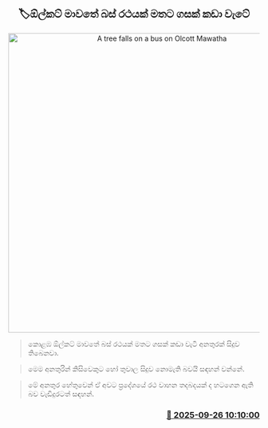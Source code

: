 <p align='center'><b><h2 align='center' title='A tree falls on a bus on Olcott Mawatha'>🏷ඕල්කට් මාවතේ බස් රථයක් මතට ගසක් කඩා වැටේ</h2></b></p>
<p align='center'><img src='https://helakuru.sgp1.cdn.digitaloceanspaces.com/esana/images/lib/bus-fi.jpg' width='600' alt='A tree falls on a bus on Olcott Mawatha'></p>

> කොළඹ ඕල්කට් මාවතේ බස් රථයක් මතට ගසක් කඩා වැටී අනතුරක් සිදුව තිබෙනවා.

> මෙම අනතුරින් කිසිවෙකුට හෝ තුවාල සිදුව නොමැති බවයි සඳහන් වන්නේ.

> මේ අනතුර හේතුවෙන් ඒ අවට ප්‍රදේශයේ රථ වාහන තදබදයක් ද හටගෙන ඇති බව වැඩිදුරටත් සඳහන්.



<h3 align='right'><a href='https://www.helakuru.lk/esana/p/113985/'>📅 2025-09-26 10:10:00</a></h3>

